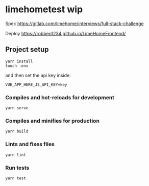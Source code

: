 # limehometest wip

Spec https://gitlab.com/limehome/interviews/full-stack-challenge

Deploy https://robben1234.github.io/LimeHomeFrontend/

## Project setup
```
yarn install
touch .env
```

and then set the api key inside:

`VUE_APP_HERE_JS_API_KEY=key`

### Compiles and hot-reloads for development
```
yarn serve
```

### Compiles and minifies for production
```
yarn build
```

### Lints and fixes files
```
yarn lint
```

### Run tests

```
yarn test
```
